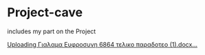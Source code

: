 # Project-cave
includes my part on the Project

[Uploading Γιαλαμα Ευφροσυνη 6864 τελικο παραδοτεο (1).docx…]()
